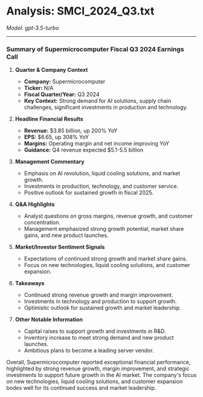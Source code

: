 # Analysis: SMCI_2024_Q3.txt

*Model: gpt-3.5-turbo*

---

### Summary of Supermicrocomputer Fiscal Q3 2024 Earnings Call

1. **Quarter & Company Context**
   - **Company:** Supermicrocomputer
   - **Ticker:** N/A
   - **Fiscal Quarter/Year:** Q3 2024
   - **Key Context:** Strong demand for AI solutions, supply chain challenges, significant investments in production and technology.

2. **Headline Financial Results**
   - **Revenue:** $3.85 billion, up 200% YoY
   - **EPS:** $6.65, up 308% YoY
   - **Margins:** Operating margin and net income improving YoY
   - **Guidance:** Q4 revenue expected $5.1-5.5 billion

3. **Management Commentary**
   - Emphasis on AI revolution, liquid cooling solutions, and market growth.
   - Investments in production, technology, and customer service.
   - Positive outlook for sustained growth in fiscal 2025.

4. **Q&A Highlights**
   - Analyst questions on gross margins, revenue growth, and customer concentration.
   - Management emphasized strong growth potential, market share gains, and new product launches.

5. **Market/Investor Sentiment Signals**
   - Expectations of continued strong growth and market share gains.
   - Focus on new technologies, liquid cooling solutions, and customer expansion.

6. **Takeaways**
   - Continued strong revenue growth and margin improvement.
   - Investments in technology and production to support growth.
   - Optimistic outlook for sustained growth and market leadership.

7. **Other Notable Information**
   - Capital raises to support growth and investments in R&D.
   - Inventory increase to meet strong demand and new product launches.
   - Ambitious plans to become a leading server vendor.

Overall, Supermicrocomputer reported exceptional financial performance, highlighted by strong revenue growth, margin improvement, and strategic investments to support future growth in the AI market. The company's focus on new technologies, liquid cooling solutions, and customer expansion bodes well for its continued success and market leadership.